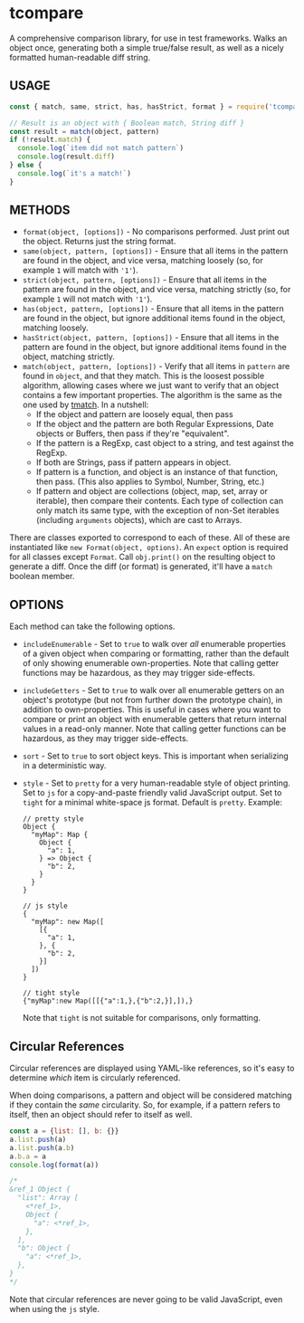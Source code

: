 # tcompare

A comprehensive comparison library, for use in test frameworks.  Walks an
object once, generating both a simple true/false result, as well as a
nicely formatted human-readable diff string.

## USAGE

```js
const { match, same, strict, has, hasStrict, format } = require('tcompare')

// Result is an object with { Boolean match, String diff }
const result = match(object, pattern)
if (!result.match) {
  console.log(`item did not match pattern`)
  console.log(result.diff)
} else {
  console.log(`it's a match!`)
}
```

## METHODS

* `format(object, [options])` - No comparisons performed.  Just print out the
  object.  Returns just the string format.
* `same(object, pattern, [options])` - Ensure that all items in the pattern are
  found in the object, and vice versa, matching loosely (so, for example `1`
  will match with `'1'`).
* `strict(object, pattern, [options])` - Ensure that all items in the pattern
  are found in the object, and vice versa, matching strictly (so, for example
  `1` will not match with `'1'`).
* `has(object, pattern, [options])` - Ensure that all items in the pattern are
  found in the object, but ignore additional items found in the object,
  matching loosely.
* `hasStrict(object, pattern, [options])` - Ensure that all items in the
  pattern are found in the object, but ignore additional items found in the
  object, matching strictly.
* `match(object, pattern, [options])` - Verify that all items in `pattern` are
  found in `object`, and that they match.  This is the loosest possible
  algorithm, allowing cases where we just want to verify that an object
  contains a few important properties.  The algorithm is the same as
  the one used by [tmatch](http://npm.im/tmatch).  In a nutshell:
    * If the object and pattern are loosely equal, then pass
    * If the object and the pattern are both Regular Expressions, Date objects
      or Buffers, then pass if they're "equivalent".
    * If the pattern is a RegExp, cast object to a string, and test against the
      RegExp.
    * If both are Strings, pass if pattern appears in object.
    * If pattern is a function, and object is an instance of that function,
      then pass.  (This also applies to Symbol, Number, String, etc.)
    * If pattern and object are collections (object, map, set, array or
      iterable), then compare their contents.  Each type of collection can only
      match its same type, with the exception of non-Set iterables (including
      `arguments` objects), which are cast to Arrays.

There are classes exported to correspond to each of these.  All of these are
instantiated like `new Format(object, options)`.  An `expect` option is
required for all classes except `Format`.  Call `obj.print()` on the resulting
object to generate a diff.  Once the diff (or format) is generated, it'll have
a `match` boolean member.

## OPTIONS

Each method can take the following options.

* `includeEnumerable` - Set to `true` to walk over _all_ enumerable
  properties of a given object when comparing or formatting, rather than
  the default of only showing enumerable own-properties.  Note that
  calling getter functions may be hazardous, as they may trigger
  side-effects.

* `includeGetters` - Set to `true` to walk over all enumerable getters
  on an object's prototype (but not from further down the prototype
  chain), in addition to own-properties.  This is useful in cases where
  you want to compare or print an object with enumerable getters that
  return internal values in a read-only manner.  Note that calling
  getter functions can be hazardous, as they may trigger side-effects.

* `sort` - Set to `true` to sort object keys.  This is important when
  serializing in a deterministic way.

* `style` - Set to `pretty` for a very human-readable style of object printing.
  Set to `js` for a copy-and-paste friendly valid JavaScript output.  Set to
  `tight` for a minimal white-space js format.  Default is `pretty`.  Example:

    ```
    // pretty style
    Object {
      "myMap": Map {
        Object {
          "a": 1,
        } => Object {
          "b": 2,
        }
      }
    }

    // js style
    {
      "myMap": new Map([
        [{
          "a": 1,
        }, {
          "b": 2,
        }]
      ])
    }

    // tight style
    {"myMap":new Map([[{"a":1,},{"b":2,}],]),}
    ```

    Note that `tight` is not suitable for comparisons, only formatting.

## Circular References

Circular references are displayed using YAML-like references, so it's easy to
determine _which_ item is circularly referenced.

When doing comparisons, a pattern and object will be considered matching if
they contain the _same_ circularity.  So, for example, if a pattern refers to
itself, then an object should refer to itself as well.

```js
const a = {list: [], b: {}}
a.list.push(a)
a.list.push(a.b)
a.b.a = a
console.log(format(a))

/*
&ref_1 Object {
  "list": Array [
    <*ref_1>,
    Object {
      "a": <*ref_1>,
    },
  ],
  "b": Object {
    "a": <*ref_1>,
  },
}
*/
```

Note that circular references are never going to be valid JavaScript, even when
using the `js` style.
